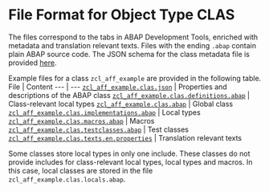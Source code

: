 # File Format for Object Type CLAS

The files correspond to the tabs in ABAP Development Tools, enriched with metadata and translation relevant texts.
Files with the ending `.abap` contain plain ABAP source code.
The JSON schema for the class metadata file is provided [here](./clas.json).

Example files for a class `zcl_aff_example` are provided in the following table.
File | Content
 --- | ---
[`zcl_aff_example.clas.json`](./examples/zcl_aff_example.clas.json)                                 | Properties and descriptions of the ABAP class
[`zcl_aff_example.clas.definitions.abap`](./examples/zcl_aff_example.clas.definitions.abap)         | Class-relevant local types
[`zcl_aff_example.clas.abap`](./examples/zcl_aff_example.clas.abap)                                 | Global class
[`zcl_aff_example.clas.implementations.abap`](./examples/zcl_aff_example.clas.implementations.abap) | Local types
[`zcl_aff_example.clas.macros.abap`](./examples/zcl_aff_example.clas.macros.abap)                   | Macros
[`zcl_aff_example.clas.testclasses.abap`](./examples/zcl_aff_example.clas.testclasses.abap)         | Test classes
[`zcl_aff_example.clas.texts.en.properties`](./examples/zcl_aff_example.clas.texts.en.properties)   | Translation relevant texts

Some classes store local types in only one include.
These classes do not provide includes for class-relevant local types, local types and macros.
In this case, local classes are stored in the file `zcl_aff_example.clas.locals.abap`.
